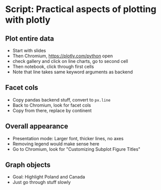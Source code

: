 # Script: Practical aspects of plotting with plotly

## Plot entire data

- Start with slides
- Then Chromium, https://plotly.com/python open
- check gallery and click on line charts, go to second cell
- Then notebook, click through first cells
- Note that line takes same keyword arguments as backend

## Facet cols

- Copy pandas backend stuff, convert to `px.line`
- Back to Chromium, look for facet cols
- Copy from there, replace by continent

## Overall appearance

- Presentation mode: Larger font, thicker lines, no axes
- Removing legend would make sense here
- Go to Chromium, look for "Customizing Subplot Figure Titles"

## Graph objects

- Goal: Highlight Poland and Canada
- Just go through stuff slowly
